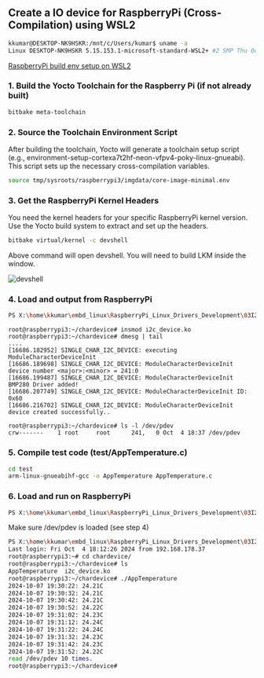 ## Create a IO device for RaspberryPi (Cross-Compilation) using WSL2

```bash
kkumar@DESKTOP-NK9HSKR:/mnt/c/Users/kumar$ uname -a
Linux DESKTOP-NK9HSKR 5.15.153.1-microsoft-standard-WSL2+ #2 SMP Thu Oct 3 10:36:07 CEST 2024 x86_64 x86_64 x86_64 GNU/Linux
```
[RaspberryPi build env setup on WSL2](https://github.com/Kishwar/RaspberryPi_Linux_Drivers_Development/blob/main/README.md)

### 1. Build the Yocto Toolchain for the Raspberry Pi (if not already built)
```bash
bitbake meta-toolchain
```

### 2. Source the Toolchain Environment Script
After building the toolchain, Yocto will generate a toolchain setup script (e.g., environment-setup-cortexa7t2hf-neon-vfpv4-poky-linux-gnueabi). This script sets up the necessary cross-compilation variables.
```bash
source tmp/sysroots/raspberrypi3/imgdata/core-image-minimal.env
```

### 3. Get the RaspberryPi Kernel Headers
You need the kernel headers for your specific RaspberryPi kernel version. Use the Yocto build system to extract and set up the headers.
```bash
bitbake virtual/kernel -c devshell
```
Above command will open devshell. You will need to build LKM inside the window.

![devshell](make_make_clean_raspberrypi_cross_compilation_i2c_device.png)

### 4. Load and output from RaspberryPi
```bash
PS X:\home\kkumar\embd_linux\RaspberryPi_Linux_Drivers_Development\03I2CDevice> scp i2c_device.ko root@192.168.178.98:/home/root/chardevice/i2c_device.ko   100% 9604   415.2KB/s   00:00
```
```plaintext
root@raspberrypi3:~/chardevice# insmod i2c_device.ko
root@raspberrypi3:~/chardevice# dmesg | tail
....
[16686.182952] SINGLE_CHAR_I2C_DEVICE: executing ModuleCharacterDeviceInit
[16686.189698] SINGLE_CHAR_I2C_DEVICE: ModuleCharacterDeviceInit device number <major>:<minor> = 241:0
[16686.199487] SINGLE_CHAR_I2C_DEVICE: ModuleCharacterDeviceInit BMP280 Driver added!
[16686.207749] SINGLE_CHAR_I2C_DEVICE: ModuleCharacterDeviceInit ID: 0x60
[16686.216702] SINGLE_CHAR_I2C_DEVICE: ModuleCharacterDeviceInit device created successfully..

root@raspberrypi3:~/chardevice# ls -l /dev/pdev
crw-------    1 root     root      241,   0 Oct  4 18:37 /dev/pdev
```

### 5. Compile test code (test/AppTemperature.c)
```bash
cd test
arm-linux-gnueabihf-gcc -o AppTemperature AppTemperature.c
```

### 6. Load and run on RaspberryPi
```bash
PS X:\home\kkumar\embd_linux\RaspberryPi_Linux_Drivers_Development\03I2CDevice\test> scp .\AppTemperature root@192.168.178.98:/home/root/chardevice/AppTemperature    100%   16KB 721.3KB/s   00:00
```
Make sure /dev/pdev is loaded (see step 4)

```bash
PS X:\home\kkumar\embd_linux\RaspberryPi_Linux_Drivers_Development\03I2CDevice\test> ssh root@192.168.178.98
Last login: Fri Oct  4 18:12:26 2024 from 192.168.178.37
root@raspberrypi3:~# cd chardevice/
root@raspberrypi3:~/chardevice# ls
AppTemperature  i2c_device.ko
root@raspberrypi3:~/chardevice# ./AppTemperature
2024-10-07 19:30:22: 24.21C
2024-10-07 19:30:32: 24.21C
2024-10-07 19:30:42: 24.21C
2024-10-07 19:30:52: 24.22C
2024-10-07 19:31:02: 24.23C
2024-10-07 19:31:12: 24.24C
2024-10-07 19:31:22: 24.24C
2024-10-07 19:31:32: 24.23C
2024-10-07 19:31:42: 24.23C
2024-10-07 19:31:52: 24.22C
read /dev/pdev 10 times.
root@raspberrypi3:~/chardevice#
```
